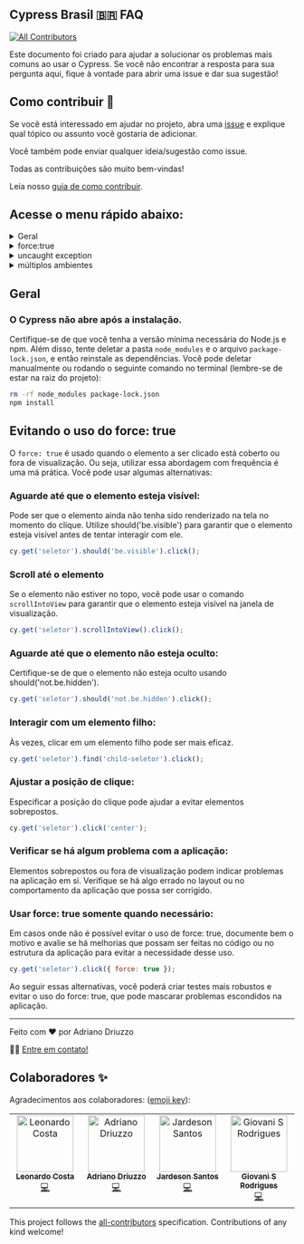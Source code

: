 ## Cypress Brasil 🇧🇷 FAQ
<!-- ALL-CONTRIBUTORS-BADGE:START - Do not remove or modify this section -->
[![All Contributors](https://img.shields.io/badge/all_contributors-4-orange.svg?style=flat-square)](#contributors-)
<!-- ALL-CONTRIBUTORS-BADGE:END -->

Este documento foi criado para ajudar a solucionar os problemas mais comuns ao usar o Cypress. Se você não encontrar a resposta para sua pergunta aqui, fique à vontade para abrir uma issue e dar sua sugestão!

## Como contribuir 🤝

Se você está interessado em ajudar no projeto, abra uma [issue](https://github.com/driuzzo/cypress-faq/issues) e explique qual tópico ou assunto você gostaria de adicionar.

Você também pode enviar qualquer ideia/sugestão como issue.

Todas as contribuições são muito bem-vindas!

Leia nosso [guia de como contribuir](CONTRIBUTING.md).

## Acesse o menu rápido abaixo:
<details>
  <summary>
    <a>Geral</a>
  </summary>
  
  <a name="geral"></a>
  
  - [Cypress não abre após a instalação](#o-cypress-não-abre-após-a-instalação)
</details>

<details>
  <summary>
    <a>force:true</a>
  </summary>
  
  <a name="force:true"></a>
  
  - [Evitando o uso do force:true](#evitando-o-uso-do-force-true)
</details>

<details>
  <summary>
    <a>uncaught exception</a>
  </summary>
  
  <a name="uncaught exception"></a>  
  
  - [Lidando com uncaught exception](projetos/uncaughtException/README.md)
</details>

<details>
  <summary>
    <a>múltiplos ambientes</a>
  </summary>

  <a name="multiplos ambientes"></a>

  - [Lidando com múltiplos ambientes com Cypress](projetos/multiplosAmbientes/README.md)
</details>



## Geral
### O Cypress não abre após a instalação.

Certifique-se de que você tenha a versão mínima necessária do Node.js e npm. Além disso, tente deletar a pasta `node_modules` e o arquivo `package-lock.json`, e então reinstale as dependências. Você pode deletar manualmente ou rodando o seguinte comando no terminal (lembre-se de estar na raiz do projeto):

```bash
rm -rf node_modules package-lock.json
npm install
```
## Evitando o uso do force: true

O `force: true` é usado quando o elemento a ser clicado está coberto ou fora de visualização. Ou seja, utilizar essa abordagem com frequência é uma má prática. Você pode usar algumas alternativas:

### Aguarde até que o elemento esteja visível:
Pode ser que o elemento ainda não tenha sido renderizado na tela no momento do clique. Utilize should('be.visible') para garantir que o elemento esteja visível antes de tentar interagir com ele.

```javascript
cy.get('seletor').should('be.visible').click();
```

### Scroll até o elemento
Se o elemento não estiver no topo, você pode usar o comando `scrollIntoView` para garantir que o elemento esteja visível na janela de visualização.

```javascript
cy.get('seletor').scrollIntoView().click();
```

### Aguarde até que o elemento não esteja oculto:
Certifique-se de que o elemento não esteja oculto usando should('not.be.hidden').

```javascript
cy.get('seletor').should('not.be.hidden').click();
```

### Interagir com um elemento filho:
Às vezes, clicar em um elemento filho pode ser mais eficaz.

```javascript
cy.get('seletor').find('child-seletor').click();
```

### Ajustar a posição de clique:
Especificar a posição do clique pode ajudar a evitar elementos sobrepostos.

```javascript
cy.get('seletor').click('center');
```

### Verificar se há algum problema com a aplicação:
Elementos sobrepostos ou fora de visualização podem indicar problemas na aplicação em si. Verifique se há algo errado no layout ou no comportamento da aplicação que possa ser corrigido.

### Usar force: true somente quando necessário:
Em casos onde não é possível evitar o uso de force: true, documente bem o motivo e avalie se há melhorias que possam ser feitas no código ou no estrutura da aplicação para evitar a necessidade desse uso.

```javascript
cy.get('seletor').click({ force: true });
```

Ao seguir essas alternativas, você poderá criar testes mais robustos e evitar o uso do force: true, que pode mascarar problemas escondidos na aplicação.

___

Feito com ❤️ por Adriano Driuzzo 

👋🏽 [Entre em contato!](https://www.linkedin.com/in/adriano-driuzzo/)

## Colaboradores ✨

Agradecimentos aos colaboradores: ([emoji key](https://allcontributors.org/docs/en/emoji-key)):

<!-- ALL-CONTRIBUTORS-LIST:START - Do not remove or modify this section -->
<!-- prettier-ignore-start -->
<!-- markdownlint-disable -->
<table>
  <tbody>
    <tr>
      <td align="center" valign="top" width="14.28%"><a href="https://github.com/leolpc21"><img src="https://avatars.githubusercontent.com/u/43275999?v=4?s=100" width="100px;" alt="Leonardo Costa"/><br /><sub><b>Leonardo Costa</b></sub></a><br /><a href="https://github.com/driuzzo/cypress-faq/commits?author=leolpc21" title="Code">💻</a></td>
      <td align="center" valign="top" width="14.28%"><a href="https://github.com/driuzzo"><img src="https://avatars.githubusercontent.com/u/16465816?v=4?s=100" width="100px;" alt="Adriano Driuzzo"/><br /><sub><b>Adriano Driuzzo</b></sub></a><br /><a href="https://github.com/driuzzo/cypress-faq/commits?author=driuzzo" title="Code">💻</a></td>
      <td align="center" valign="top" width="14.28%"><a href="https://www.linkedin.com/services/page/68082b316777464a2a/"><img src="https://avatars.githubusercontent.com/u/55422665?v=4?s=100" width="100px;" alt="Jardeson Santos"/><br /><sub><b>Jardeson Santos</b></sub></a><br /><a href="https://github.com/driuzzo/cypress-faq/commits?author=JarDeVSon" title="Code">💻</a></td>
      <td align="center" valign="top" width="14.28%"><a href="https://github.com/GiovaniRSantos"><img src="https://avatars.githubusercontent.com/u/71795768?v=4?s=100" width="100px;" alt="Giovani S Rodrigues"/><br /><sub><b>Giovani S Rodrigues</b></sub></a><br /><a href="https://github.com/driuzzo/cypress-faq/commits?author=GiovaniRSantos" title="Code">💻</a></td>
    </tr>
  </tbody>
</table>

<!-- markdownlint-restore -->
<!-- prettier-ignore-end -->

<!-- ALL-CONTRIBUTORS-LIST:END -->

This project follows the [all-contributors](https://github.com/all-contributors/all-contributors) specification. Contributions of any kind welcome!